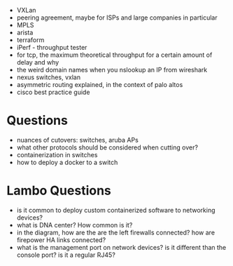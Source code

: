 - VXLan
- peering agreement, maybe for ISPs and large companies in particular
- MPLS
- arista
- terraform
- iPerf - throughput tester
- for tcp, the maximum theoretical throughput for a certain amount of delay and why
- the weird domain names when you nslookup an IP from wireshark
- nexus switches, vxlan
- asymmetric routing explained, in the context of palo altos
- cisco best practice guide


# Questions
- nuances of cutovers: switches, aruba APs
- what other protocols should be considered when cutting over?
- containerization in switches
- how to deploy a docker to a switch

# Lambo Questions	
- is it common to deploy custom containerized software to networking devices? 
- what is DNA center? How common is it?
- in the diagram, how are the are the left firewalls connected? how are firepower HA links connected?
- what is the management port on network devices? is it different than the console port? is it a regular RJ45?




